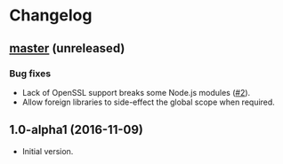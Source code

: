 # Changelog

## [master](https://github.com/anmonteiro/lumo/compare/1.0.0-alpha1...HEAD) (unreleased)

### Bug fixes

- Lack of OpenSSL support breaks some Node.js modules ([#2](https://github.com/anmonteiro/lumo/issues/2)).
- Allow foreign libraries to side-effect the global scope when required.

## 1.0-alpha1 (2016-11-09)

- Initial version.
